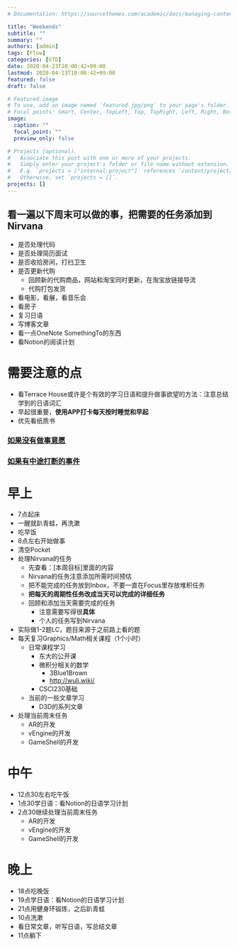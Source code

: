 ```yaml
---
# Documentation: https://sourcethemes.com/academic/docs/managing-content/

title: "Weekends"
subtitle: ""
summary: ""
authors: [admin]
tags: [Flow]
categories: [GTD]
date: 2020-04-23T10:00:42+09:00
lastmod: 2020-04-23T10:00:42+09:00
featured: false
draft: false

# Featured image
# To use, add an image named `featured.jpg/png` to your page's folder.
# Focal points: Smart, Center, TopLeft, Top, TopRight, Left, Right, BottomLeft, Bottom, BottomRight.
image:
  caption: ""
  focal_point: ""
  preview_only: false

# Projects (optional).
#   Associate this post with one or more of your projects.
#   Simply enter your project's folder or file name without extension.
#   E.g. `projects = ["internal-project"]` references `content/project/deep-learning/index.md`.
#   Otherwise, set `projects = []`.
projects: []
---
```


## 看一遍以下周末可以做的事，把需要的任务添加到Nirvana

-  是否处理代码
- 是否处理简历面试
- 是否收拾房间，打扫卫生
- 是否更新代购
  - 回顾新的代购商品，网站和淘宝同时更新，在淘宝放链接导流
  - 代购打包发货
-  看电影，看展，看音乐会
- 看房子
- 复习日语
- 写博客文章
- 看一点OneNote SomethingTo的东西
- 看Notion的阅读计划

# 需要注意的点

- 看Terrace House或许是个有效的学习日语和提升做事欲望的方法：注意总结学到的日语词汇
- 早起很重要，**使用APP打卡每天按时睡觉和早起**
- 优先看纸质书

### [如果没有做事意愿](../none-todo)

### [如果有中途打断的事件](../interruption)

# 早上

- 7点起床
- 一醒就趴青蛙，再洗漱
- 吃早饭
- 8点左右开始做事
- 清空Pocket
- 处理Nirvana的任务
  - 先查看：[本周目标]里面的内容
  - Nirvana的任务注意添加所需时间预估
  - 把不能完成的任务放到Inbox，不要一直在Focus里存放堆积任务
  - **把每天的周期性任务改成当天可以完成的详细任务**
  - 回顾和添加当天需要完成的任务
    - 注意需要写得很**具体**
    - 个人的任务写到Nirvana
- 实际做1-2题LC，题目来源于之前路上看的题
- 每天复习Graphics/Math相关课程（1个小时）
  - 日常课程学习
    - 东大的公开课
    - 微积分相关的数学
      - 3Blue1Brown
      - http://wuli.wiki/
    - CSCI230基础
  - 当前的一些文章学习
    - D3D的系列文章
- 处理当前周末任务
  - AR的开发
  - vEngine的开发
  - GameShell的开发

# 中午

- 12点30左右吃午饭
- 1点30学日语：看Notion的日语学习计划
- 2点30继续处理当前周末任务
  - AR的开发
  - vEngine的开发
  - GameShell的开发

# 晚上

- 18点吃晚饭
- 19点学日语：看Notion的日语学习计划
- 21点用健身环锻炼，之后趴青蛙
- 10点洗漱
- 看日常文章，听写日语，写总结文章
- 11点躺下

